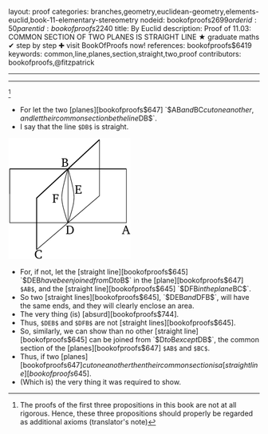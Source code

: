 layout: proof
categories: branches,geometry,euclidean-geometry,elements-euclid,book-11-elementary-stereometry
nodeid: bookofproofs$2699
orderid: 50
parentid: bookofproofs$2240
title: By Euclid
description:  Proof of 11.03: COMMON SECTION OF TWO PLANES IS STRAIGHT LINE &#9733; graduate maths &#10004; step by step &#10010; visit BookOfProofs now!
references: bookofproofs$6419
keywords: common,line,planes,section,straight,two,proof
contributors: bookofproofs,@fitzpatrick

---


---

[^1]

* For let the two [planes][bookofproofs$647] `$AB$` and `$BC$` cut one another, and let their common section be the line `$DB$`.
* I say that the line `$DB$` is straight.

![fig03e](https://github.com/bookofproofs/bookofproofs.github.io/blob/main/_sources/_assets/images/euclid/Book11/fig03e.png?raw=true)

* For, if not, let the [straight line][bookofproofs$645] `$DEB$` have been joined from `$D$` to `$B$` in the [plane][bookofproofs$647] `$AB$`, and the [straight line][bookofproofs$645] `$DFB$` in the plane `$BC$`.
* So two [straight lines][bookofproofs$645], `$DEB$` and `$DFB$`, will have the same ends, and they will clearly enclose an area.
* The very thing (is) [absurd][bookofproofs$744].
* Thus, `$DEB$` and `$DFB$` are not [straight lines][bookofproofs$645].
* So, similarly, we can show than no other [straight line][bookofproofs$645] can be joined from `$D$` to `$B$` except `$DB$`, the common section of the [planes][bookofproofs$647] `$AB$` and `$BC$`.
* Thus, if two [planes][bookofproofs$647] cut one another then their common section is a [straight line][bookofproofs$645].
* (Which is) the very thing it was required to show.

[^1]: The proofs of the first three propositions in this book are not at all rigorous. Hence, these three propositions should properly be regarded as additional axioms (translator's note)
